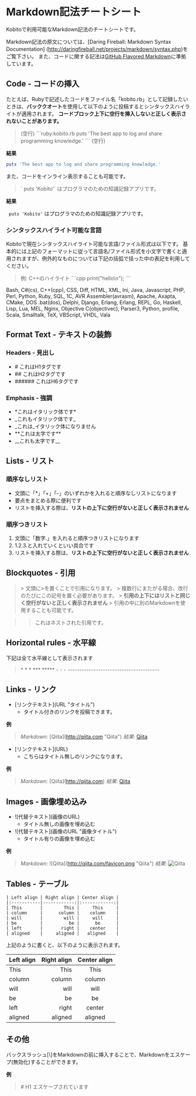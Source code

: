 # Markdown記法チートシート

Kobitoで利用可能なMarkdown記法のチートシートです。

Markdown記法の原文については、[Daring Fireball: Markdown Syntax Documentation]
(http://daringfireball.net/projects/markdown/syntax.php)をご覧下さい。
また、コードに関する記法は[GitHub Flavored Markdown](http://github.github.com/github-flavored-markdown/)に準拠しています。
## Code - コードの挿入

たとえば、Rubyで記述したコードをファイル名「kobito.rb」として記録したいときは、**バッククオート**を使用して以下のように投稿するとシンタックスハイライトが適用されます。
**コードブロック上下に空行を挿入しないと正しく表示されないことがあります。**

> (空行)
> \`\`\`ruby:kobito.rb
> puts 'The best app to log and share programming knowledge.'
> \`\`\`
> (空行)

**結果**

```Ruby
puts 'The best app to log and share programming knowledge.'
```

また、コードをインライン表示することも可能です。

> \` puts 'Kobito'` はプログラマのための知識記録アプリです。

**結果**

` puts 'Kobito'` はプログラマのための知識記録アプリです。

### シンタックスハイライト可能な言語
Kobitoで現在シンタックスハイライト可能な言語/ファイル形式は以下です。
基本的には上記のフォーマットに従って言語名/ファイル形式を小文字で書くと適用されますが、例外的なものについては下記の括弧で括った中の表記を利用してください。

> 例: C++のハイライト
> \`\`\`cpp
> print("hello\n");
> \`\`\`

Bash, C#(cs), C++(cpp), CSS, Diff, HTML, XML, Ini, Java, Javascript, PHP, Perl, Python, Ruby, SQL, 1C, AVR Assembler(avrasm), Apache, Axapta, CMake, DOS .bat(dos), Delphi, Django, Erlang, Erlang, REPL, Go, Haskell, Lisp, Lua, MEL, Nginx, Objective C(objectivec), Parser3, Python, profile, Scala, Smalltalk, TeX, VBScript, VHDL, Vala


## Format Text - テキストの装飾

### Headers - 見出し

* \# これはH1タグです
* \## これはH2タグです
* \###### これはH6タグです

### Emphasis - 強調

* \*これはイタリック体です*
* \_これもイタリック体です_
* _これは_イタリック体になりません
* \*\*これは太字です**
* \_\_これも太字です__

## Lists - リスト

### 順序なしリスト

* 文頭に「*」「+」「-」のいずれかを入れると順序なしリストになります
* 要点をまとめる際に便利です
* リストを挿入する際は、**リストの上下に空行がないと正しく表示されません**

### 順序つきリスト

1.  文頭に「数字.」を入れると順序つきリストになります
2.  1.2.3.と入れていくといい具合です
3.  リストを挿入する際は、**リストの上下に空行がないと正しく表示されません**

## Blockquotes - 引用

> \> 文頭に>を置くことで引用になります。
> \> 複数行にまたがる場合、改行のたびにこの記号を置く必要があります。
> \> **引用の上下にはリストと同じく空行がないと正しく表示されません**
> \> 引用の中に別のMarkdownを使用することも可能です。

> > これはネストされた引用です。

## Horizontal rules - 水平線

下記は全て水平線として表示されます

> \* * *
> \***
> \*****
> \- - -
> \---------------------------------------

## Links - リンク

* \[リンクテキスト](URL "タイトル")
    * タイトル付きのリンクを投稿できます。

**例**

> *Markdown:* \[Qiita]\(http://qiita.com "Qiita")
> *結果:* [Qiita](http://qiita.com "Qiita")

* \[リンクテキスト](URL)
    * こちらはタイトル無しのリンクになります。

**例**

> *Markdown:* \[Qiita]\(http://qiita.com)
> *結果:* [Qiita](http://qiita.com)

## Images - 画像埋め込み

* \![代替テキスト]\(画像のURL)
    * タイトル無しの画像を埋め込む
* \![代替テキスト]\(画像のURL "画像タイトル")
    * タイトル有りの画像を埋め込む

**例**

> *Markdown:* \![Qiita]\(http://qiita.com/favicon.png "Qiita")
> *結果:*
> ![Qiita](http://qiita.com/favicon.png "Qiita")

## Tables - テーブル
```
| Left align | Right align | Center align |
|:-----------|------------:|:------------:|
| This       |        This |     This     |
| column     |      column |    column    |
| will       |        will |     will     |
| be         |          be |      be      |
| left       |       right |    center    |
| aligned    |     aligned |   aligned    |
```

上記のように書くと、以下のように表示されます。

| Left align | Right align | Center align |
|:-----------|------------:|:------------:|
| This       |        This |     This     |
| column     |      column |    column    |
| will       |        will |     will     |
| be         |          be |      be      |
| left       |       right |    center    |
| aligned    |     aligned |   aligned    |

## その他

バックスラッシュ[\\]をMarkdownの前に挿入することで、Markdownをエスケープ(無効化)することができます。

**例**

> \# H1
> エスケープされています
